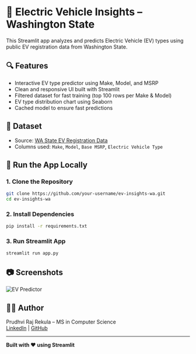 # 🚗 Electric Vehicle Insights – Washington State

This Streamlit app analyzes and predicts Electric Vehicle (EV) types using public EV registration data from Washington State.

## 🔍 Features

- Interactive EV type predictor using Make, Model, and MSRP
- Clean and responsive UI built with Streamlit
- Filtered dataset for fast training (top 100 rows per Make & Model)
- EV type distribution chart using Seaborn
- Cached model to ensure fast predictions

## 📁 Dataset

- Source: [WA State EV Registration Data](https://catalog.data.gov/dataset/electric-vehicle-population-data)
- Columns used: `Make`, `Model`, `Base MSRP`, `Electric Vehicle Type`

## 🚀 Run the App Locally

### 1. Clone the Repository

```bash
git clone https://github.com/your-username/ev-insights-wa.git
cd ev-insights-wa
```

### 2. Install Dependencies

```bash
pip install -r requirements.txt
```

### 3. Run Streamlit App

```bash
streamlit run app.py
```

## 📷 Screenshots

![EV Predictor](assets/ev_app_demo.png)

## 👨‍💻 Author

Prudhvi Raj Rekula – MS in Computer Science  
[LinkedIn](https://www.linkedin.com/in/prudhvirajrekula) | [GitHub](https://github.com/Prudhvirajrekula)

---

**Built with ❤️ using Streamlit**
